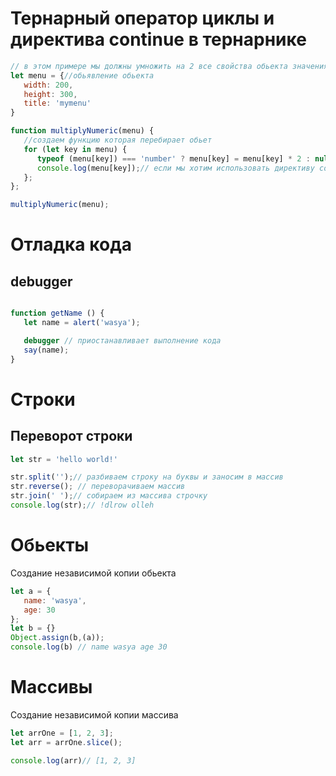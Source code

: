 # Тернарный оператор циклы и директива continue в тернарнике
```javascript
// в этом примере мы должны умножить на 2 все свойства обьекта значения в которых числа и в тоже время ничего не делать с теми которые не числа
let menu = {//обьявление обьекта
   width: 200,
   height: 300,
   title: 'mymenu'
}

function multiplyNumeric(menu) {
   //создаем функцию которая перебирает обьет
   for (let key in menu) {
      typeof (menu[key]) === 'number' ? menu[key] = menu[key] * 2 : null;
      console.log(menu[key]);// если мы хотим использовать директиву continue в тернарнике стоит записать после : null что означает ничего не делать.
   };
};

multiplyNumeric(menu);  
```  









# Отладка кода  
## debugger
```javascript

function getName () {
   let name = alert('wasya');

   debugger // приостанавливает выполнение кода
   say(name);
}

```  
# Строки
## Переворот строки
```javascript
let str = 'hello world!'

str.split('');// разбиваем строку на буквы и заносим в массив
str.reverse(); // переворачиваем массив
str.join(' ');// собираем из массива строчку
console.log(str);// !dlrow olleh 
```






# Обьекты
Создание независимой копии обьекта
```javascript
let a = {
   name: 'wasya',
   age: 30
};
let b = {}
Object.assign(b,(a));
console.log(b) // name wasya age 30
```






# Массивы
Создание независимой копии массива

```javascript
let arrOne = [1, 2, 3];
let arr = arrOne.slice();

console.log(arr)// [1, 2, 3]

```